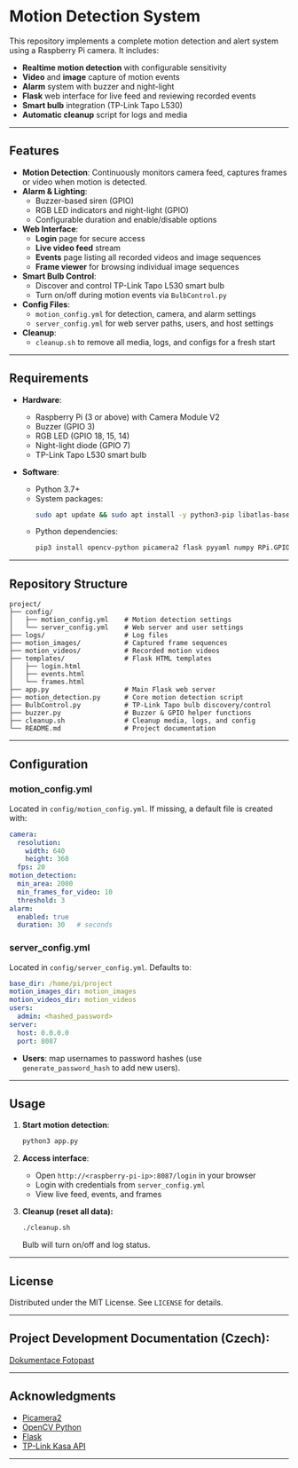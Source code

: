 # Motion Detection System

This repository implements a complete motion detection and alert system using a Raspberry Pi camera. It includes:

- **Realtime motion detection** with configurable sensitivity
- **Video** and **image** capture of motion events
- **Alarm** system with buzzer and night-light
- **Flask** web interface for live feed and reviewing recorded events
- **Smart bulb** integration (TP-Link Tapo L530)
- **Automatic cleanup** script for logs and media

---

## Features

- **Motion Detection**: Continuously monitors camera feed, captures frames or video when motion is detected.
- **Alarm & Lighting**:
  - Buzzer-based siren (GPIO)
  - RGB LED indicators and night-light (GPIO)
  - Configurable duration and enable/disable options
- **Web Interface**:
  - **Login** page for secure access
  - **Live video feed** stream
  - **Events** page listing all recorded videos and image sequences
  - **Frame viewer** for browsing individual image sequences
- **Smart Bulb Control**:
  - Discover and control TP-Link Tapo L530 smart bulb
  - Turn on/off during motion events via `BulbControl.py`
- **Config Files**:
  - `motion_config.yml` for detection, camera, and alarm settings
  - `server_config.yml` for web server paths, users, and host settings
- **Cleanup**:
  - `cleanup.sh` to remove all media, logs, and configs for a fresh start

---

## Requirements

- **Hardware**:

  - Raspberry Pi (3 or above) with Camera Module V2
  - Buzzer (GPIO 3)
  - RGB LED (GPIO 18, 15, 14)
  - Night-light diode (GPIO 7)
  - TP-Link Tapo L530 smart bulb

- **Software**:

  - Python 3.7+
  - System packages:
    ```bash
    sudo apt update && sudo apt install -y python3-pip libatlas-base-dev libjasper-dev libqtgui4 python3-pyqt5 libqt4-test
    ```
  - Python dependencies:
    ```bash
    pip3 install opencv-python picamera2 flask pyyaml numpy RPi.GPIO kasa
    ```

---

## Repository Structure

```
project/
├── config/
│   ├── motion_config.yml    # Motion detection settings
│   └── server_config.yml    # Web server and user settings
├── logs/                    # Log files
├── motion_images/           # Captured frame sequences
├── motion_videos/           # Recorded motion videos
├── templates/               # Flask HTML templates
│   ├── login.html
│   ├── events.html
│   └── frames.html
├── app.py                   # Main Flask web server
├── motion_detection.py      # Core motion detection script
├── BulbControl.py           # TP-Link Tapo bulb discovery/control
├── buzzer.py                # Buzzer & GPIO helper functions
├── cleanup.sh               # Cleanup media, logs, and config
└── README.md                # Project documentation
```

---

## Configuration

### motion\_config.yml

Located in `config/motion_config.yml`. If missing, a default file is created with:

```yaml
camera:
  resolution:
    width: 640
    height: 360
  fps: 20
motion_detection:
  min_area: 2000
  min_frames_for_video: 10
  threshold: 3
alarm:
  enabled: true
  duration: 30   # seconds
```

### server\_config.yml

Located in `config/server_config.yml`. Defaults to:

```yaml
base_dir: /home/pi/project
motion_images_dir: motion_images
motion_videos_dir: motion_videos
users:
  admin: <hashed_password>
server:
  host: 0.0.0.0
  port: 8087
```

- **Users**: map usernames to password hashes (use `generate_password_hash` to add new users).

---

## Usage

1. **Start motion detection**:

   ```bash
   python3 app.py
   ```

2. **Access interface**:

   - Open `http://<raspberry-pi-ip>:8087/login` in your browser
   - Login with credentials from `server_config.yml`
   - View live feed, events, and frames

3. **Cleanup (reset all data):**

   ```bash
   ./cleanup.sh
   ```

   Bulb will turn on/off and log status.



---

## License

Distributed under the MIT License. See `LICENSE` for details.

---


## Project Development Documentation (Czech):
[Dokumentace Fotopast](https://docs.google.com/document/d/1T_77nNW-4EIYlkuLjfPUxXBPPdTqFolsGkV9bxoDwQs/edit?usp=sharing)

---

## Acknowledgments

- [Picamera2](https://www.raspberrypi.com/documentation/accessories/camera.html)
- [OpenCV Python](https://opencv.org/)
- [Flask](https://flask.palletsprojects.com/)
- [TP-Link Kasa API](https://github.com/python-kasa/python-kasa)

****
